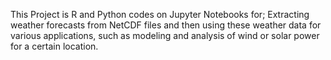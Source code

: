 This Project is R and Python codes on Jupyter Notebooks for;
Extracting weather forecasts from NetCDF files 
and then using these weather data for various applications, such as modeling and analysis of wind or solar power for a certain location.  
